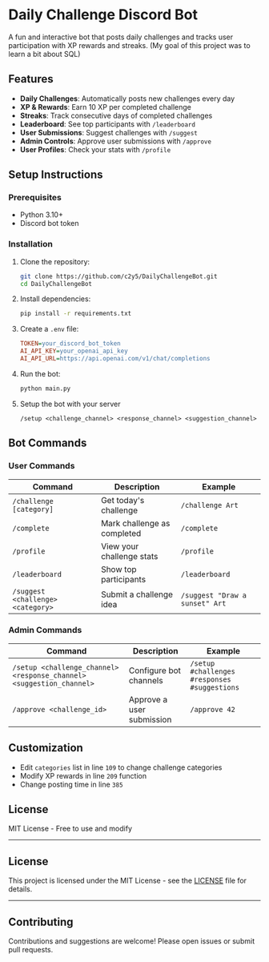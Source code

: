 # Daily Challenge Discord Bot

A fun and interactive bot that posts daily challenges and tracks user participation with XP rewards and streaks.
(My goal of this project was to learn a bit about SQL)

## Features

- **Daily Challenges**: Automatically posts new challenges every day
- **XP & Rewards**: Earn 10 XP per completed challenge
- **Streaks**: Track consecutive days of completed challenges
- **Leaderboard**: See top participants with `/leaderboard`
- **User Submissions**: Suggest challenges with `/suggest`
- **Admin Controls**: Approve user submissions with `/approve`
- **User Profiles**: Check your stats with `/profile`

## Setup Instructions

### Prerequisites
- Python 3.10+
- Discord bot token

### Installation
1. Clone the repository:
   ```bash
   git clone https://github.com/c2y5/DailyChallengeBot.git
   cd DailyChallengeBot
   ```

2. Install dependencies:
   ```bash
   pip install -r requirements.txt
   ```

3. Create a `.env` file:
   ```ini
   TOKEN=your_discord_bot_token
   AI_API_KEY=your_openai_api_key
   AI_API_URL=https://api.openai.com/v1/chat/completions
   ```

4. Run the bot:
   ```bash
   python main.py
   ```

5. Setup the bot with your server
   ```
   /setup <challenge_channel> <response_channel> <suggestion_channel>
   ```

## Bot Commands

### User Commands
| Command | Description | Example |
|---------|-------------|---------|
| `/challenge [category]` | Get today's challenge | `/challenge Art` |
| `/complete` | Mark challenge as completed | `/complete` |
| `/profile` | View your challenge stats | `/profile` |
| `/leaderboard` | Show top participants | `/leaderboard` |
| `/suggest <challenge> <category>` | Submit a challenge idea | `/suggest "Draw a sunset" Art` |

### Admin Commands
| Command | Description | Example |
|---------|-------------|---------|
| `/setup <challenge_channel> <response_channel> <suggestion_channel>` | Configure bot channels | `/setup #challenges #responses #suggestions` |
| `/approve <challenge_id>` | Approve a user submission | `/approve 42` |

## Customization
- Edit `categories` list in line `109` to change challenge categories
- Modify XP rewards in line `209` function
- Change posting time in line `385`

## License
MIT License - Free to use and modify

---

## License

This project is licensed under the MIT License - see the [LICENSE](./LICENSE) file for details.

---

## Contributing

Contributions and suggestions are welcome! Please open issues or submit pull requests.
